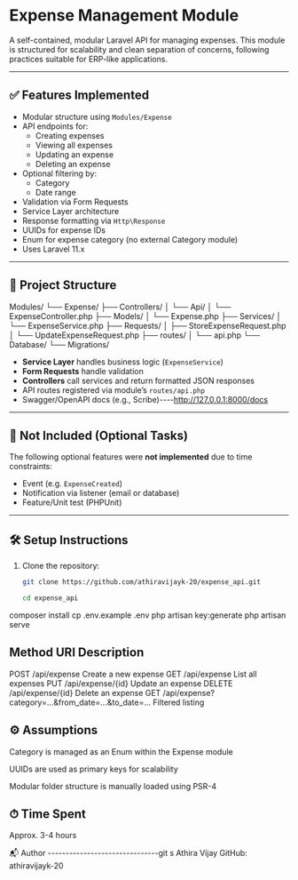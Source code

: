 # Expense Management Module

A self-contained, modular Laravel API for managing expenses. This module is structured for scalability and clean separation of concerns, following practices suitable for ERP-like applications.

---

## ✅ Features Implemented

- Modular structure using `Modules/Expense`
- API endpoints for:
  - Creating expenses
  - Viewing all expenses
  - Updating an expense
  - Deleting an expense
- Optional filtering by:
  - Category
  - Date range
- Validation via Form Requests
- Service Layer architecture
- Response formatting via `Http\Response`
- UUIDs for expense IDs
- Enum for expense category (no external Category module)
- Uses Laravel 11.x

---

## 📂 Project Structure

Modules/
└── Expense/
├── Controllers/
│ └── Api/
│ └── ExpenseController.php
├── Models/
│ └── Expense.php
├── Services/
│ └── ExpenseService.php
├── Requests/
│ ├── StoreExpenseRequest.php
│ └── UpdateExpenseRequest.php
├── routes/
│ └── api.php
└── Database/
└── Migrations/


- **Service Layer** handles business logic (`ExpenseService`)
- **Form Requests** handle validation
- **Controllers** call services and return formatted JSON responses
- API routes registered via module’s `routes/api.php`
- Swagger/OpenAPI docs (e.g., Scribe)----http://127.0.0.1:8000/docs


---

## 🧪 Not Included (Optional Tasks)

The following optional features were **not implemented** due to time constraints:

- Event (e.g. `ExpenseCreated`)
- Notification via listener (email or database)
- Feature/Unit test (PHPUnit)


---

## 🛠 Setup Instructions

1. Clone the repository:
   ```bash
   git clone https://github.com/athiravijayk-20/expense_api.git

   cd expense_api
composer install
cp .env.example .env
php artisan key:generate
php artisan serve

Method	URI	Description
---------------------------------------
POST	/api/expense	Create a new expense
GET	/api/expense	List all expenses
PUT	/api/expense/{id}	Update an expense
DELETE	/api/expense/{id}	Delete an expense
GET	/api/expense?category=...&from_date=...&to_date=...	Filtered listing

⚙️ Assumptions
----------------------------------------
Category is managed as an Enum within the Expense module

UUIDs are used as primary keys for scalability

Modular folder structure is manually loaded using PSR-4

⏱ Time Spent
-------------------------
Approx. 3-4 hours

📬 Author
-------------------------------git s
Athira Vijay
GitHub: athiravijayk-20
